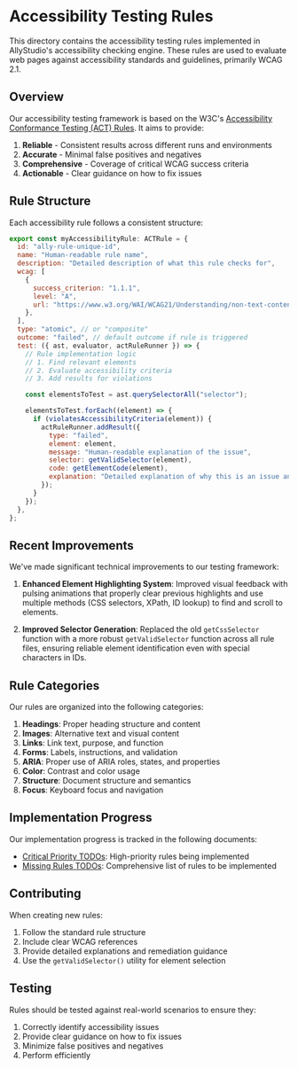 # Accessibility Testing Rules

This directory contains the accessibility testing rules implemented in AllyStudio's accessibility checking engine. These rules are used to evaluate web pages against accessibility standards and guidelines, primarily WCAG 2.1.

## Overview

Our accessibility testing framework is based on the W3C's [Accessibility Conformance Testing (ACT) Rules](https://www.w3.org/WAI/standards-guidelines/act/rules/). It aims to provide:

1. **Reliable** - Consistent results across different runs and environments
2. **Accurate** - Minimal false positives and negatives
3. **Comprehensive** - Coverage of critical WCAG success criteria
4. **Actionable** - Clear guidance on how to fix issues

## Rule Structure

Each accessibility rule follows a consistent structure:

```javascript
export const myAccessibilityRule: ACTRule = {
  id: "ally-rule-unique-id",
  name: "Human-readable rule name",
  description: "Detailed description of what this rule checks for",
  wcag: [
    {
      success_criterion: "1.1.1",
      level: "A",
      url: "https://www.w3.org/WAI/WCAG21/Understanding/non-text-content.html",
    },
  ],
  type: "atomic", // or "composite"
  outcome: "failed", // default outcome if rule is triggered
  test: ({ ast, evaluator, actRuleRunner }) => {
    // Rule implementation logic
    // 1. Find relevant elements
    // 2. Evaluate accessibility criteria
    // 3. Add results for violations

    const elementsToTest = ast.querySelectorAll("selector");

    elementsToTest.forEach((element) => {
      if (violatesAccessibilityCriteria(element)) {
        actRuleRunner.addResult({
          type: "failed",
          element: element,
          message: "Human-readable explanation of the issue",
          selector: getValidSelector(element),
          code: getElementCode(element),
          explanation: "Detailed explanation of why this is an issue and how to fix it",
        });
      }
    });
  },
};
```

## Recent Improvements

We've made significant technical improvements to our testing framework:

1. **Enhanced Element Highlighting System**: Improved visual feedback with pulsing animations that properly clear previous highlights and use multiple methods (CSS selectors, XPath, ID lookup) to find and scroll to elements.

2. **Improved Selector Generation**: Replaced the old `getCssSelector` function with a more robust `getValidSelector` function across all rule files, ensuring reliable element identification even with special characters in IDs.

## Rule Categories

Our rules are organized into the following categories:

1. **Headings**: Proper heading structure and content
2. **Images**: Alternative text and visual content
3. **Links**: Link text, purpose, and function
4. **Forms**: Labels, instructions, and validation
5. **ARIA**: Proper use of ARIA roles, states, and properties
6. **Color**: Contrast and color usage
7. **Structure**: Document structure and semantics
8. **Focus**: Keyboard focus and navigation

## Implementation Progress

Our implementation progress is tracked in the following documents:

- [Critical Priority TODOs](./critical-priority-todos.md): High-priority rules being implemented
- [Missing Rules TODOs](./missing-rules-todos.md): Comprehensive list of rules to be implemented

## Contributing

When creating new rules:

1. Follow the standard rule structure
2. Include clear WCAG references
3. Provide detailed explanations and remediation guidance
4. Use the `getValidSelector()` utility for element selection

## Testing

Rules should be tested against real-world scenarios to ensure they:

1. Correctly identify accessibility issues
2. Provide clear guidance on how to fix issues
3. Minimize false positives and negatives
4. Perform efficiently
